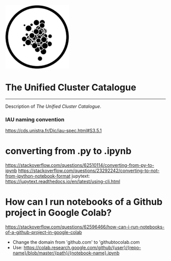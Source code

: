 <div align="left">
  <br>
  <img src="/images/UCC_icon.png" alt="UCC" width="200"/>
  <br>
</div>

# The Unified Cluster Catalogue

---

Description of *The Unified Cluster Catalogue*.


### IAU naming convention

https://cds.unistra.fr/Dic/iau-spec.html#S3.5.1



# converting from .py to .ipynb

https://stackoverflow.com/questions/62510114/converting-from-py-to-ipynb
https://stackoverflow.com/questions/23292242/converting-to-not-from-ipython-notebook-format
jupytext: https://jupytext.readthedocs.io/en/latest/using-cli.html

# How can I run notebooks of a Github project in Google Colab?

https://stackoverflow.com/questions/62596466/how-can-i-run-notebooks-of-a-github-project-in-google-colab

* Change the domain from 'github.com' to 'githubtocolab.com
* Use:
https://colab.research.google.com/github/{user}/{repo-name}/blob/master/{path}/{notebook-name}.ipynb

